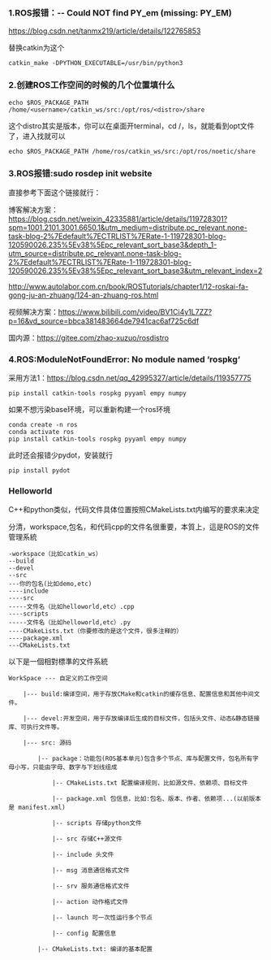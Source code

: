 ### 1.ROS报错：-- Could NOT find PY_em (missing: PY_EM)
https://blog.csdn.net/tanmx219/article/details/122765853

替换catkin为这个

    catkin_make -DPYTHON_EXECUTABLE=/usr/bin/python3

### 2.创建ROS工作空间的时候的几个位置填什么
    echo $ROS_PACKAGE_PATH /home/<username>/catkin_ws/src:/opt/ros/<distro>/share

这个distro其实是版本，你可以在桌面开terminal，cd /，ls，就能看到opt文件了，进入找就可以

    echo $ROS_PACKAGE_PATH /home/ros/catkin_ws/src:/opt/ros/noetic/share

### 3.ROS报错:sudo rosdep init website
直接参考下面这个链接就行：

博客解决方案：https://blog.csdn.net/weixin_42335881/article/details/119728301?spm=1001.2101.3001.6650.1&utm_medium=distribute.pc_relevant.none-task-blog-2%7Edefault%7ECTRLIST%7ERate-1-119728301-blog-120590026.235%5Ev38%5Epc_relevant_sort_base3&depth_1-utm_source=distribute.pc_relevant.none-task-blog-2%7Edefault%7ECTRLIST%7ERate-1-119728301-blog-120590026.235%5Ev38%5Epc_relevant_sort_base3&utm_relevant_index=2

http://www.autolabor.com.cn/book/ROSTutorials/chapter1/12-roskai-fa-gong-ju-an-zhuang/124-an-zhuang-ros.html

视频解决方案：https://www.bilibili.com/video/BV1Ci4y1L7ZZ?p=16&vd_source=bbca381483664de7941cac6af725c6df

国内源：https://gitee.com/zhao-xuzuo/rosdistro

### 4.ROS:ModuleNotFoundError: No module named ‘rospkg‘
采用方法1：https://blog.csdn.net/qq_42995327/article/details/119357775

    pip install catkin-tools rospkg pyyaml empy numpy

如果不想污染base环境，可以重新构建一个ros环境

    conda create -n ros
    conda activate ros
    pip install catkin-tools rospkg pyyaml empy numpy

此时还会报错少pydot，安装就行

    pip install pydot

### Helloworld
C++和python类似，代码文件具体位置按照CMakeLists.txt内编写的要求来决定

分清，workspace,包名，和代码cpp的文件名很重要，本質上，這是ROS的文件管理系統

    -workspace（比如catkin_ws）
    --build
    --devel
    --src
    ---你的包名(比如demo,etc)
    ----include
    ----src
    -----文件名（比如helloworld,etc）.cpp
    ----scripts
    -----文件名（比如helloworld,etc）.py
    ----CMakeLists.txt（你要修改的是这个文件，很多注释的）
    ----package.xml
    ---CMakeLists.txt

以下是一個相對標準的文件系統

    WorkSpace --- 自定义的工作空间
    
        |--- build:编译空间，用于存放CMake和catkin的缓存信息、配置信息和其他中间文件。
    
        |--- devel:开发空间，用于存放编译后生成的目标文件，包括头文件、动态&静态链接库、可执行文件等。
    
        |--- src: 源码
    
            |-- package：功能包(ROS基本单元)包含多个节点、库与配置文件，包名所有字母小写，只能由字母、数字与下划线组成
    
                |-- CMakeLists.txt 配置编译规则，比如源文件、依赖项、目标文件
    
                |-- package.xml 包信息，比如:包名、版本、作者、依赖项...(以前版本是 manifest.xml)
    
                |-- scripts 存储python文件
    
                |-- src 存储C++源文件
    
                |-- include 头文件
    
                |-- msg 消息通信格式文件
    
                |-- srv 服务通信格式文件
    
                |-- action 动作格式文件
    
                |-- launch 可一次性运行多个节点 
    
                |-- config 配置信息
    
            |-- CMakeLists.txt: 编译的基本配置
